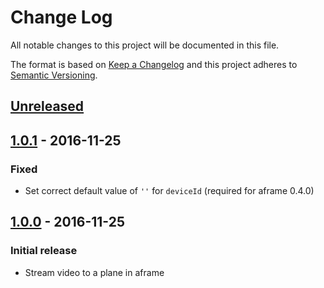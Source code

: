 # Change Log

All notable changes to this project will be documented in this file.

The format is based on [Keep a Changelog](http://keepachangelog.com/)
and this project adheres to [Semantic Versioning](http://semver.org/).

## [Unreleased][]

## [1.0.1][] - 2016-11-25

### Fixed

- Set correct default value of `''` for `deviceId` (required for aframe 0.4.0)

## [1.0.0][] - 2016-11-25

### Initial release

- Stream video to a plane in aframe


[Unreleased]: https://github.com/jesstelford/aframe-video-billboard/compare/v1.0.1...HEAD
[1.0.1]: https://github.com/jesstelford/aframe-video-billboard/compare/v1.0.0...v1.0.1
[1.0.0]: https://github.com/jesstelford/aframe-video-billboard/compare/v0.0.1...v1.0.0
[0.0.1]: https://github.com/jesstelford/aframe-video-billboard/tree/v0.0.1
